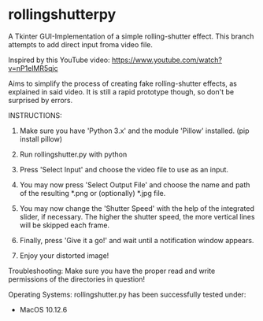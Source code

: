 # rollingshutterpy
A Tkinter GUI-Implementation of a simple rolling-shutter effect.
This branch attempts to add direct input froma video file.

Inspired by this YouTube video:
https://www.youtube.com/watch?v=nP1elMR5qjc

Aims to simplify the process of creating fake rolling-shutter effects, as explained in said video.
It is still a rapid prototype though, so don't be surprised by errors.

INSTRUCTIONS:
1. Make sure you have 'Python 3.x' and the module 'Pillow' installed. (pip install pillow)
2. Run rollingshutter.py with python

3. Press 'Select Input' and choose the video file to use as an input.
4. You may now press 'Select Output File' and choose the name and path of the resulting *.png or (optionally) *.jpg file.
5. You may now change the 'Shutter Speed' with the help of the integrated slider, if necessary.
   The higher the shutter speed, the more vertical lines will be skipped each frame.
6. Finally, press 'Give it a go!' and wait until a notification window appears.
7. Enjoy your distorted image!

Troubleshooting:
Make sure you have the proper read and write permissions of the directories in question!

Operating Systems:
rollingshutter.py has been successfully tested under:
- MacOS 10.12.6